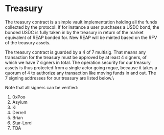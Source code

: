 # Treasury

The treasury contract is a simple vault implementation holding all the funds collected by the protocol. If for instance a user purchases a USDC bond, the bonded USDC is fully taken in by the treasury in return of the market equivalent of REAP bonded for. New REAP will be minted based on the RFV of the treasury assets.

The treasury contract is guarded by a 4 of 7 multisig. That means any transaction for the treasury must be approved by at least 4 signers, of which we have 7 signers in total. The operation security for our treasury assets is thus protected from a single actor going rogue, because it takes a quorum of 4 to authorize any transaction like moving funds in and out. The 7 signing addresses for our treasury are listed below.\


Note that all signers can be verified:

1. 0xPoo
2. Asylum
3. Ki
4. Derrell
5. Brian
6. Star-Lord
7. TBA

